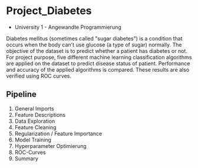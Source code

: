 # Project_Diabetes
  - University 1 - Angewandte Programmierung

Diabetes mellitus (sometimes called "sugar diabetes") is a condition that occurs when the body can't use glucose (a type of sugar) normally. The objective of the dataset is to predict whether a patient has diabetes or not. For project purpose, five different machine learning classification algorithms are applied on the dataset to predict disease status of patient. Performance and accuracy of the applied algorithms is compared. These results are also verified using ROC curves.

## Pipeline

1. General Imports
2. Feature Descriptions
3. Data Exploration
4. Feature Cleaning
5. Regularization / Feature Importance
6. Model Training
7. Hyperparameter Optimierung
8. ROC-Curves
9. Summary


